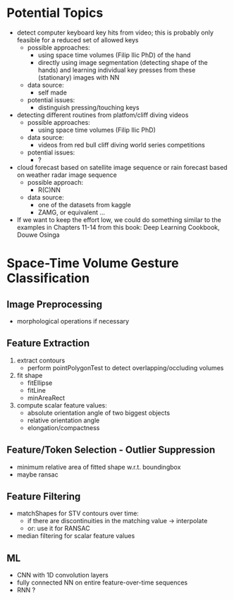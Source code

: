 # Potential Topics

* detect computer keyboard key hits from video; this is probably only feasible for a reduced set of allowed keys
    * possible approaches:
		* using space time volumes (Filip Ilic PhD) of the hand
		* directly using image segmentation (detecting shape of the hands) and learning individual key presses from these (stationary) images with NN
    * data source:
		* self made
    * potential issues:
		* distinguish pressing/touching keys
* detecting different routines from platfom/cliff diving videos
    * possible approaches:
        * using space time volumes (Filip Ilic PhD)
    * data source: 
        * videos from red bull cliff diving world series competitions
    * potential issues:
        * ?
* cloud forecast based on satellite image sequence or rain forecast based on weather radar image sequence
    * possible approach:
        * R(C)NN
    * data source:
        * one of the datasets from kaggle
        * ZAMG, or equivalent ...
* If we want to keep the effort low, we could do something similar to the examples in Chapters 11-14 from this book: Deep Learning Cookbook, Douwe Osinga

# Space-Time Volume Gesture Classification

## Image Preprocessing

* morphological operations if necessary

## Feature Extraction

1. extract contours
    * perform pointPolygonTest to detect overlapping/occluding volumes
2. fit shape
    * fitEllipse
    * fitLine
    * minAreaRect
3. compute scalar feature values:
    * absolute orientation angle of two biggest objects
    * relative orientation angle
    * elongation/compactness

## Feature/Token Selection - Outlier Suppression

* minimum relative area of fitted shape w.r.t. boundingbox
* maybe ransac

## Feature Filtering

* matchShapes for STV contours over time: 
    * if there are discontinuities in the matching value -> interpolate
    * or: use it for RANSAC
* median filtering for scalar feature values

## ML

* CNN with 1D convolution layers
* fully connected NN on entire feature-over-time sequences
* RNN ?
